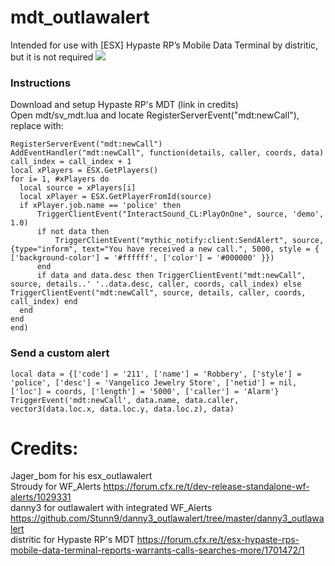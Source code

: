 # mdt_outlawalert
Intended for use with [ESX] Hypaste RP’s Mobile Data Terminal by distritic, but it is not required
<img src="https://i.imgur.com/BObfR4T.png"></img>
### Instructions
  Download and setup Hypaste RP's MDT (link in credits)  
  Open mdt/sv_mdt.lua and locate RegisterServerEvent("mdt:newCall"), replace with:  
  ```
RegisterServerEvent("mdt:newCall")
AddEventHandler("mdt:newCall", function(details, caller, coords, data)
  call_index = call_index + 1
  local xPlayers = ESX.GetPlayers()
  for i= 1, #xPlayers do
  	local source = xPlayers[i]
  	local xPlayer = ESX.GetPlayerFromId(source)
  	if xPlayer.job.name == 'police' then
  		TriggerClientEvent("InteractSound_CL:PlayOnOne", source, 'demo', 1.0)
  		if not data then
  			TriggerClientEvent("mythic_notify:client:SendAlert", source, {type="inform", text="You have received a new call.", 5000, style = { ['background-color'] = '#ffffff', ['color'] = '#000000' }})
  		end
  		if data and data.desc then TriggerClientEvent("mdt:newCall", source, details..' '..data.desc, caller, coords, call_index) else TriggerClientEvent("mdt:newCall", source, details, caller, coords, call_index) end
  	end
  end
end)
```  
### Send a custom alert
```
local data = {['code'] = '211', ['name'] = 'Robbery', ['style'] = 'police', ['desc'] = 'Vangelico Jewelry Store', ['netid'] = nil, ['loc'] = coords, ['length'] = '5000', ['caller'] = 'Alarm'}
TriggerEvent('mdt:newCall', data.name, data.caller, vector3(data.loc.x, data.loc.y, data.loc.z), data)
```


# Credits:

  Jager_bom for his esx_outlawalert  
  Stroudy for WF_Alerts https://forum.cfx.re/t/dev-release-standalone-wf-alerts/1029331  
  danny3 for outlawalert with integrated WF_Alerts https://github.com/Stunn9/danny3_outlawalert/tree/master/danny3_outlawalert  
  distritic for Hypaste RP's MDT https://forum.cfx.re/t/esx-hypaste-rps-mobile-data-terminal-reports-warrants-calls-searches-more/1701472/1 
